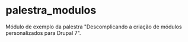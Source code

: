 palestra_modulos
================

Módulo de exemplo da palestra "Descomplicando a criação de módulos personalizados para Drupal 7".
